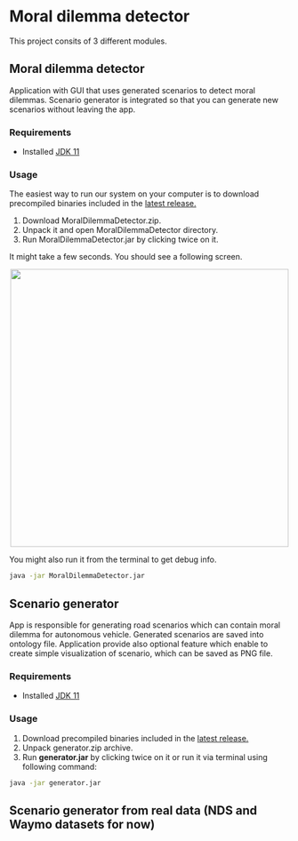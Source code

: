# Moral dilemma detector
This project consits of 3 different modules.
## Moral dilemma detector
Application with GUI that uses generated scenarios to detect moral dilemmas. Scenario generator is integrated so that you can generate new scenarios without leaving the app.
### Requirements
+ Installed [JDK 11](https://www.oracle.com/pl/java/technologies/javase-jdk11-downloads.html)
### Usage
The easiest way to run our system on your computer is to download precompiled binaries included in the [latest release.](https://github.com/kamsza/moral-dilema-detector/releases/latest)  
1. Download MoralDilemmaDetector.zip.
2. Unpack it and open MoralDilemmaDetector directory.
3. Run MoralDilemmaDetector.jar by clicking twice on it.

It might take a few seconds. You should see a following screen.

<p align="center">
  <img src="https://user-images.githubusercontent.com/49042374/104850151-b6a9b200-58ed-11eb-8f57-41b52587b9c4.png" width="500">
</p>

You might also run it from the terminal to get debug info. 
```bash
java -jar MoralDilemmaDetector.jar
```  

## Scenario generator
App is responsible for generating road scenarios which can contain moral dilemma for autonomous vehicle. Generated scenarios are saved into ontology file. Application provide also optional feature which enable to create simple visualization of scenario, which can be saved as PNG file.
### Requirements
+ Installed [JDK 11](https://www.oracle.com/pl/java/technologies/javase-jdk11-downloads.html)
### Usage
1. Download precompiled binaries included in the [latest release.](https://github.com/kamsza/moral-dilema-detector/releases/latest)  
2. Unpack generator.zip archive.
3. Run **generator.jar** by clicking twice on it or run it via terminal using following command:

```bash
java -jar generator.jar
```  

## Scenario generator from real data (NDS and Waymo datasets for now)
